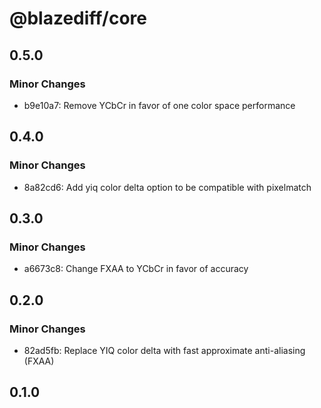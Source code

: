 # @blazediff/core

## 0.5.0

### Minor Changes

- b9e10a7: Remove YCbCr in favor of one color space performance

## 0.4.0

### Minor Changes

- 8a82cd6: Add yiq color delta option to be compatible with pixelmatch

## 0.3.0

### Minor Changes

- a6673c8: Change FXAA to YCbCr in favor of accuracy

## 0.2.0

### Minor Changes

- 82ad5fb: Replace YIQ color delta with fast approximate anti-aliasing (FXAA)

## 0.1.0
